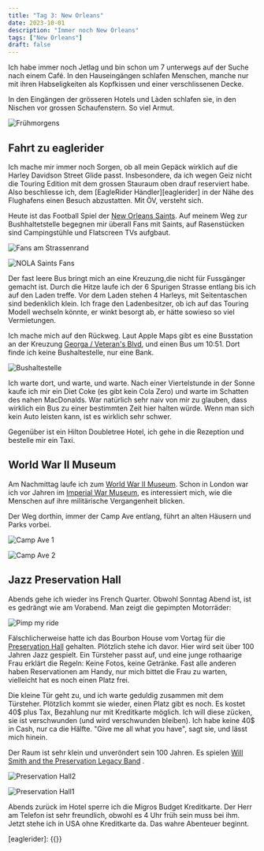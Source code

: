 ```yaml
---
title: "Tag 3: New Orleans"
date: 2023-10-01
description: "Immer noch New Orleans"
tags: ["New Orleans"]
draft: false
---
```


Ich habe immer noch Jetlag und bin schon um 7 unterwegs auf der Suche nach einem Café. In den Hauseingängen schlafen Menschen, manche nur mit ihren Habseligkeiten als Kopfkissen und einer verschlissenen Decke. 

In den Eingängen der grösseren Hotels und Làden schlafen sie, in den Nischen vor grossen Schaufenstern. So viel Armut.

![Frühmorgens](/images/IMG_0350.jpeg)

## Fahrt zu eaglerider

Ich mache mir immer noch Sorgen, ob all mein Gepäck wirklich auf die Harley Davidson Street Glide passt. Insbesondere, da ich wegen Geiz nicht die Touring Edition mit dem grossen Stauraum oben drauf reserviert habe. Also beschliesse ich, dem [EagleRider Händler][eaglerider] in der Nähe des Flughafens einen Besuch abzustatten. Mit ÖV, versteht sich.

Heute ist das Football Spiel der [New Orleans Saints](). Auf meinem Weg zur Bushhaltetstelle begegnen mir überall Fans mit Saints, auf Rasenstücken sind Campingstühle und Flatscreen TVs aufgbaut.

![Fans am Strassenrand](/images/IMG_0351.jpeg)

![NOLA Saints Fans](/images/IMG_0353.jpeg)

Der fast leere Bus bringt mich an eine Kreuzung,die nicht für Fussgänger gemacht ist. Durch die Hitze laufe ich der 6 Spurigen Strasse entlang bis ich auf den Laden treffe. Vor dem Laden stehen 4 Harleys, mit Seitentaschen sind bedenklich klein. Ich frage den Ladenbesitzer, ob ich auf das Touring Modell wechseln könnte, er winkt besorgt ab, er hätte sowieso so viel Vermietungen. 

Ich mache mich auf den Rückweg. Laut Apple Maps gibt es eine Busstation an der Kreuzung [Georga / Veteran's Blvd](), und einen Bus um 10:51. Dort finde ich keine Bushaltestelle, nur eine Bank.

![Bushaltestelle](/images/IMG_0354.jpeg)

Ich warte dort, und warte, und warte. Nach einer Viertelstunde in der Sonne kaufe ich mir ein Diet Coke (es gibt kein Cola Zero) und warte im Schatten des nahen MacDonalds. War natürlich sehr naiv von mir zu glauben, dass wirklich ein Bus zu einer bestimmten Zeit hier halten würde. Wenn man sich kein Auto leisten kann, ist es wirklich sehr schwer. 

Gegenüber ist ein Hilton Doubletree Hotel, ich gehe in die Rezeption und bestelle mir ein Taxi. 



## World War II Museum

Am Nachmittag laufe ich zum [World War II Museum](). Schon in London war ich vor Jahren im [Imperial War Museum](), es interessiert mich, wie die Menschen auf ihre militärische Vergangenheit blicken.

Der Weg dorthin, immer der Camp Ave entlang, führt an alten Häusern und Parks vorbei.

![Camp Ave 1](/images/IMG_0355.jpeg)

![Camp Ave 2](/images/IMG_0356.jpeg)

## Jazz Preservation Hall

Abends gehe ich wieder ins French Quarter. Obwohl Sonntag Abend ist, ist es gedrängt wie am Vorabend. Man zeigt die gepimpten Motorräder:

![Pimp my ride](/images/IMG_0359.jpeg)


Fälschlicherweise hatte ich das Bourbon House vom Vortag für die [Preservation Hall][] gehalten. Plötzlich stehe ich davor. Hier wird seit über 100 Jahren Jazz gespielt. Ein Türsteher passt auf, und eine junge rothaarige Frau erklärt die Regeln: Keine Fotos, keine Getränke. Fast alle anderen haben Reservationen am Handy, nur mich bittet die Frau zu warten, vielleicht hat es noch einen Platz frei.

Die kleine Tür geht zu, und ich warte geduldig zusammen mit dem Türsteher. Plötzlich kommt sie wieder, einen Platz gibt es noch. Es kostet 40$ plus Tax, Bezahlung nur mit Kreditkarte möglich. Ich will diese zücken, sie ist verschwunden (und wird verschwunden bleiben). Ich habe keine 40$ in Cash, nur ca die Hälfte. "Give me all what you have", sagt sie, und lässt mich hinein. 

Der Raum ist sehr klein und unveröndert sein 100 Jahren. Es spielen [Will Smith and the Preservation Legacy Band](https://www.preservationhall.com/events/preservation-legacy-band-ft-will-smith/) . 



![Preservation Hall2](/images/IMG_0362.jpeg)

![Preservation Hall1](/images/IMG_0361.jpeg)

Abends zurück im Hotel sperre ich die Migros Budget Kreditkarte. Der Herr am Telefon ist sehr freundlich, obwohl es 4 Uhr früh sein muss bei ihm. Jetzt stehe ich in USA ohne Kreditkarte da. Das wahre Abenteuer beginnt.


[eaglerider]: {{<param eaglerider_nola>}}

[Preservation Hall]: https://www.preservationhall.com


